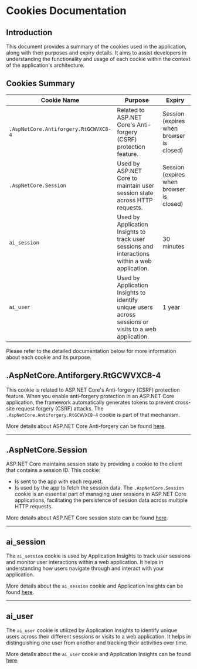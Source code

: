 ﻿# Cookies Documentation

## Introduction
This document provides a summary of the cookies used in the application, along with their purposes and expiry details. It aims to assist developers in understanding the functionality and usage of each cookie within the context of the application's architecture.

## Cookies Summary

| Cookie Name                       | Purpose                                                                                               | Expiry        |
|-----------------------------------|-------------------------------------------------------------------------------------------------------|------------------------------------------|
| `.AspNetCore.Antiforgery.RtGCWVXC8-4` | Related to ASP.NET Core's Anti-forgery (CSRF) protection feature.                                      | Session (expires when browser is closed) |
| `.AspNetCore.Session`             | Used by ASP.NET Core to maintain user session state across HTTP requests.                              | Session (expires when browser is closed) |
| `ai_session`                      | Used by Application Insights to track user sessions and interactions within a web application.        | 30 minutes                               |
| `ai_user`                         | Used by Application Insights to identify unique users across sessions or visits to a web application. | 1 year                                   |

Please refer to the detailed documentation below for more information about each cookie and its purpose.

## .AspNetCore.Antiforgery.RtGCWVXC8-4

This cookie is related to ASP.NET Core's Anti-forgery (CSRF) protection feature. When you enable anti-forgery protection in an ASP.NET Core application, the framework automatically generates tokens to prevent cross-site request forgery (CSRF) attacks. The `.AspNetCore.Antiforgery.RtGCWVXC8-4` cookie is part of that mechanism.


More details about ASP.NET Core Anti-forgery can be found [here](https://learn.microsoft.com/en-us/aspnet/core/security/anti-request-forgery?view=aspnetcore-8.0).

---

## .AspNetCore.Session

ASP.NET Core maintains session state by providing a cookie to the client that contains a session ID. This cookie:
- Is sent to the app with each request.
- Is used by the app to fetch the session data.
  The `.AspNetCore.Session` cookie is an essential part of managing user sessions in ASP.NET Core applications, facilitating the persistence of session data across multiple HTTP requests.

More details about ASP.NET Core session state can be found [here](https://learn.microsoft.com/en-us/aspnet/core/fundamentals/app-state?view=aspnetcore-8.0#session-options).

---

## ai_session

The `ai_session` cookie is used by Application Insights to track user sessions and monitor user interactions within a web application. It helps in understanding how users navigate through and interact with your application.

More details about the `ai_session` cookie and Application Insights can be found [here](https://learn.microsoft.com/en-us/aspnet/core/fundamentals/app-state?view=aspnetcore-8.0#session-options).

---

## ai_user

The `ai_user` cookie is utilized by Application Insights to identify unique users across their different sessions or visits to a web application. It helps in distinguishing one user from another and tracking their activities over time.

More details about the `ai_user` cookie and Application Insights can be found [here](https://learn.microsoft.com/en-us/aspnet/core/fundamentals/app-state?view=aspnetcore-8.0#session-options).
